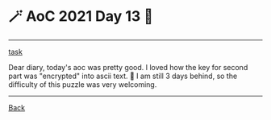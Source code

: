 # :magic_wand: AoC 2021 Day 13 :christmas_tree:

---

[task](https://adventofcode.com/2021/day/13)

Dear diary, today's aoc was pretty good. I loved how the key for second part was "encrypted" 
into ascii text. 🙂
I am still 3 days behind, so the difficulty of this puzzle was very welcoming.

---
[Back](/README.md)